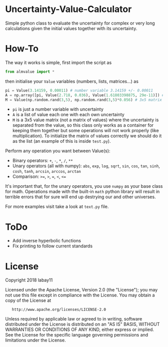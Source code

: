 # Uncertainty-Value-Calculator
Simple python class to evaluate the uncertainty for complex or very long calculations given the initial values together with its uncertainty.

# How-To
The way it works is simple, first import the script as
```python
from almvalue import *
```
then initialise your `Value` variables (numbers, lists, matrices...) as
```python
pi = Value(3.14159, 0.00011) # number variable 3.14159 +/- 0.00011
A = np.array([pi, Value(2.718, 0.036), Value(1.61803398875, 29e-11)]) # numpy array with 3 elements
M = Value(np.random.rand(3,5), np.random.rand(3,5)*0.056) # 3x5 matrix
```

- `pi` is just a number variable with uncertainty
- `A` is a list of value each one with each own uncertainty
- `M` is a 3x5 value matrix (not a matrix of values) where the uncertainty is separated from the value, so this class only works as a container for keeping them together but some operations will not work properly (like multiplication). To initialize the matrix of values correctly we should do it as the list (an example of this is inside `test.py`).

Perform any operation you want between Value(s):
- Binary operators: `+`, `-`, `*`, `/`, `**`
- Unary operators (all with numpy): `abs`, `exp`, `log`, `sqrt`, `sin`, `cos`, `tan`, `sinh`, `cosh`, `tanh`, `arcsin`, `arccos`, `arctan`
- Comparison: `>=`, `>`, `=`, `<`, `<=`

It's important that, for the unary operators, you use `numpy` as your base class for math. Operations made with the built-in `math` python library will result in terrible errors that for sure will end up destrying our and other universes.

For more examples visit take a look at `text.py` file.

# ToDo
- Add inverse hyperbolic functions
- Fix printing to follow current standards

# License
   Copyright 2018 labay11

   Licensed under the Apache License, Version 2.0 (the "License");
   you may not use this file except in compliance with the License.
   You may obtain a copy of the License at

       http://www.apache.org/licenses/LICENSE-2.0

   Unless required by applicable law or agreed to in writing, software
   distributed under the License is distributed on an "AS IS" BASIS,
   WITHOUT WARRANTIES OR CONDITIONS OF ANY KIND, either express or implied.
   See the License for the specific language governing permissions and
   limitations under the License.
